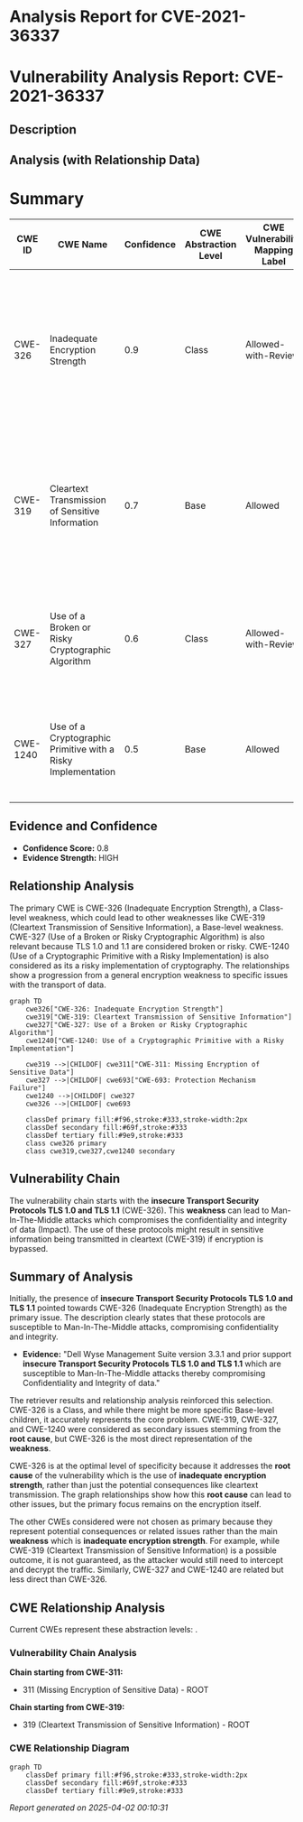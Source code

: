 # Analysis Report for CVE-2021-36337

# Vulnerability Analysis Report: CVE-2021-36337

## Description



## Analysis (with Relationship Data)

# Summary
| CWE ID | CWE Name | Confidence | CWE Abstraction Level | CWE Vulnerability Mapping Label | CWE-Vulnerability Mapping Notes |
|---|---|---|---|---|---|
| CWE-326 | Inadequate Encryption Strength | 0.9 | Class | Allowed-with-Review | Primary CWE: The vulnerability lies in the use of **insecure Transport Security Protocols TLS 1.0 and TLS 1.1**, which indicates inadequate encryption strength. |
| CWE-319 | Cleartext Transmission of Sensitive Information | 0.7 | Base | Allowed | Secondary Candidate: Using TLS 1.0 and TLS 1.1 could lead to sensitive information being transmitted in cleartext if the encryption is bypassed or compromised. |
| CWE-327 | Use of a Broken or Risky Cryptographic Algorithm | 0.6 | Class | Allowed-with-Review | Secondary Candidate: TLS 1.0 and TLS 1.1 are considered risky cryptographic algorithms due to known vulnerabilities. |
| CWE-1240 | Use of a Cryptographic Primitive with a Risky Implementation | 0.5 | Base | Allowed | Secondary Candidate: Usage of TLS 1.0 and 1.1 would classify as a risky implementation of cryptography. |

## Evidence and Confidence

*   **Confidence Score:** 0.8
*   **Evidence Strength:** HIGH

## Relationship Analysis
The primary CWE is CWE-326 (Inadequate Encryption Strength), a Class-level weakness, which could lead to other weaknesses like CWE-319 (Cleartext Transmission of Sensitive Information), a Base-level weakness. CWE-327 (Use of a Broken or Risky Cryptographic Algorithm) is also relevant because TLS 1.0 and 1.1 are considered broken or risky. CWE-1240 (Use of a Cryptographic Primitive with a Risky Implementation) is also considered as its a risky implementation of cryptography. The relationships show a progression from a general encryption weakness to specific issues with the transport of data.

```mermaid
graph TD
    cwe326["CWE-326: Inadequate Encryption Strength"]
    cwe319["CWE-319: Cleartext Transmission of Sensitive Information"]
    cwe327["CWE-327: Use of a Broken or Risky Cryptographic Algorithm"]
    cwe1240["CWE-1240: Use of a Cryptographic Primitive with a Risky Implementation"]
    
    cwe319 -->|CHILDOF| cwe311["CWE-311: Missing Encryption of Sensitive Data"]
    cwe327 -->|CHILDOF| cwe693["CWE-693: Protection Mechanism Failure"]
    cwe1240 -->|CHILDOF| cwe327
    cwe326 -->|CHILDOF| cwe693

    classDef primary fill:#f96,stroke:#333,stroke-width:2px
    classDef secondary fill:#69f,stroke:#333
    classDef tertiary fill:#9e9,stroke:#333
    class cwe326 primary
    class cwe319,cwe327,cwe1240 secondary
```

## Vulnerability Chain
The vulnerability chain starts with the **insecure Transport Security Protocols TLS 1.0 and TLS 1.1** (CWE-326). This **weakness** can lead to Man-In-The-Middle attacks which compromises the confidentiality and integrity of data (Impact). The use of these protocols might result in sensitive information being transmitted in cleartext (CWE-319) if encryption is bypassed.

## Summary of Analysis
Initially, the presence of **insecure Transport Security Protocols TLS 1.0 and TLS 1.1** pointed towards CWE-326 (Inadequate Encryption Strength) as the primary issue. The description clearly states that these protocols are susceptible to Man-In-The-Middle attacks, compromising confidentiality and integrity.

*   **Evidence:** "Dell Wyse Management Suite version 3.3.1 and prior support **insecure Transport Security Protocols TLS 1.0 and TLS 1.1** which are susceptible to Man-In-The-Middle attacks thereby compromising Confidentiality and Integrity of data."

The retriever results and relationship analysis reinforced this selection. CWE-326 is a Class, and while there might be more specific Base-level children, it accurately represents the core problem. CWE-319, CWE-327, and CWE-1240 were considered as secondary issues stemming from the **root cause**, but CWE-326 is the most direct representation of the **weakness**.

CWE-326 is at the optimal level of specificity because it addresses the **root cause** of the vulnerability which is the use of **inadequate encryption strength**, rather than just the potential consequences like cleartext transmission. The graph relationships show how this **root cause** can lead to other issues, but the primary focus remains on the encryption itself.

The other CWEs considered were not chosen as primary because they represent potential consequences or related issues rather than the main **weakness** which is **inadequate encryption strength**. For example, while CWE-319 (Cleartext Transmission of Sensitive Information) is a possible outcome, it is not guaranteed, as the attacker would still need to intercept and decrypt the traffic. Similarly, CWE-327 and CWE-1240 are related but less direct than CWE-326.


## CWE Relationship Analysis

Current CWEs represent these abstraction levels: .


### Vulnerability Chain Analysis

**Chain starting from CWE-311:**
- 311 (Missing Encryption of Sensitive Data) - ROOT


**Chain starting from CWE-319:**
- 319 (Cleartext Transmission of Sensitive Information) - ROOT



### CWE Relationship Diagram

```mermaid
graph TD
    classDef primary fill:#f96,stroke:#333,stroke-width:2px
    classDef secondary fill:#69f,stroke:#333
    classDef tertiary fill:#9e9,stroke:#333
```



*Report generated on 2025-04-02 00:10:31*
